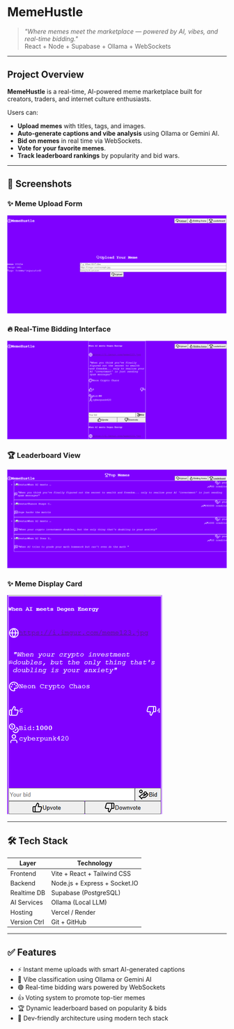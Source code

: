 # MemeHustle

> _"Where memes meet the marketplace — powered by AI, vibes, and real-time bidding."_  
>  React + Node + Supabase + Ollama + WebSockets

---

## Project Overview

**MemeHustle** is a real-time, AI-powered meme marketplace built for creators, traders, and internet culture enthusiasts.

Users can:
- **Upload memes** with titles, tags, and images.
- **Auto-generate captions and vibe analysis** using Ollama or Gemini AI.
- **Bid on memes** in real time via WebSockets.
- **Vote for your favorite memes**.
- **Track leaderboard rankings** by popularity and bid wars.

---

## 📸 Screenshots

### ✨ Meme Upload Form
![Meme Upload Form](screenshots/Memeform.png)

### 🔥 Real-Time Bidding Interface
![Real-Time Bidding](screenshots/Biddingarena.png)

### 🏆 Leaderboard View
![Leaderboard](screenshots/Leaderboard.png)

### ✨ Meme Display Card
![Display Card](screenshots/MemeCard.png)

---

## 🛠 Tech Stack

| Layer         | Technology                          |
|---------------|--------------------------------------|
| Frontend      | Vite + React + Tailwind CSS          |
| Backend       | Node.js + Express + Socket.IO        |
| Realtime DB   | Supabase (PostgreSQL)                |
| AI Services   | Ollama (Local LLM)                   |
| Hosting       | Vercel / Render                      |
| Version Ctrl  | Git + GitHub                         |

---

## ✅ Features

- ⚡ Instant meme uploads with smart AI-generated captions
- 🧠 Vibe classification using Ollama or Gemini AI
- 🟢 Real-time bidding wars powered by WebSockets
- 👍 Voting system to promote top-tier memes
- 🏆 Dynamic leaderboard based on popularity & bids
- 🧪 Dev-friendly architecture using modern tech stack

